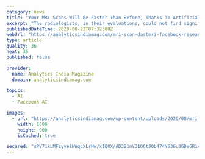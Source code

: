 ```yaml
---
category: news
title: "Your MRI Scans Will Be Faster Than Before, Thanks To Artificial Intelligence"
excerpt: "The radiologists, in their evaluations, could not find significant differences. In fact, they found AI-generated MRI images to be of higher quality."
publishedDateTime: 2020-08-22T07:32:00Z
webUrl: "https://analyticsindiamag.com/mri-scan-dastmri-facebook-research/"
type: article
quality: 36
heat: 36
published: false

provider:
  name: Analytics India Magazine
  domain: analyticsindiamag.com

topics:
  - AI
  - Facebook AI

images:
  - url: "https://analyticsindiamag.com/wp-content/uploads/2020/08/mri-main.jpg"
    width: 1600
    height: 900
    isCached: true

secured: "sPV71kLMFzyyelNWgcXLrHw/xIQ0X/AD321nV31O6tJQb474YS36u8GDV6R1vRhT9ZhwvRbZCtzhBONptnVkJIoJH2DZomzELNrUga9iXMSM9qUpf1SqDxt40stmExXW3+P4joQARNKWrJoP/6gVKfOhjATRAeX58kjncgFtT/pNvYZoVBGsNopHyQQV/nbuuwpIHLk7qmRa51dHg9PzWia6VK3/zBZ0fcsNmAqPl6DoVQUDCYywSfMnViRRmRsR6a+NrXYzSBGf61BEPEuuvidEUlRiBBEmq6i+srWgND1g7CWMiNiMw3D3gFXEHCDI1RdoXC8M9NHvPxZBLRkzVg==;GNme7w/1WCvyqja/F2sGZg=="
---
```


